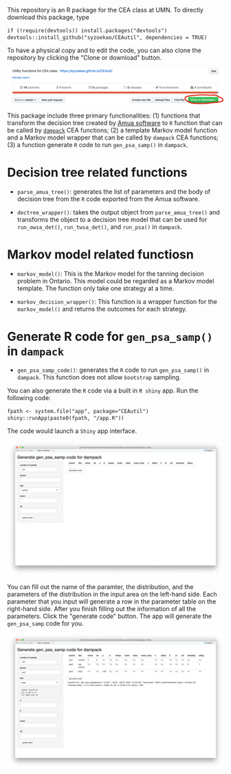 This repository is an R package for the CEA class at UMN. To directly download this package, type 

```{r}
if (!require(devtools)) install.packages("devtools")
devtools::install_github("syzoekao/CEAutil", dependencies = TRUE)
```
To have a physical copy and to edit the code, you can also clone the repository by clicking the "Clone or download" button. 

![](inst/rmd/Figure/clone.png)

This package include three primary functionalities: (1) functions that transform the decision tree created by [Amua software](https://github.com/zward/Amua) to `R` function that can be called by [`dampack`](https://github.com/DARTH-git/dampack) CEA functions; (2) a template Markov model function and a Markov model wrapper that can be called by `dampack` CEA functions; (3) a function generate `R` code to run `gen_psa_samp()` in `dampack`. 

# Decision tree related functions

* `parse_amua_tree()`: generates the list of parameters and the body of decision tree from the `R` code exported from the Amua software. 

* `dectree_wrapper()`: takes the output object from `parse_amua_tree()` and transforms the object to a decision tree model that can be used for `run_owsa_det()`, `run_twsa_det()`, and `run_psa()` in `dampack`. 

# Markov model related functiosn

* `markov_model()`: This is the Markov model for the tanning decision problem in Ontario. This model could be regarded as a Markov model template. The function only take one strategy at a time. 

* `markov_decision_wrapper()`: This function is a wrapper function for the `markov_model()` and returns the outcomes for each strategy. 

# Generate R code for `gen_psa_samp()` in `dampack`

* `gen_psa_samp_code()`: generates the `R` code to run `gen_psa_samp()` in `dampack`. This function does not allow `bootstrap` sampling. 

You can also generate the `R` code via a built in `R shiny` app. Run the following code: 

```{r}
fpath <- system.file("app", package="CEAutil")
shiny::runApp(paste0(fpath, "/app.R"))
```

The code would launch a `Shiny` app interface. 

![](inst/rmd/Figure/Shiny1.png)

You can fill out the name of the paramter, the distribution, and the parameters of the distribution in the input area on the left-hand side. Each parameter that you input will generate a row in the parameter table on the right-hand side. After you finish filling out the information of all the parameters. Click the "generate code" button. The app will generate the `gen_psa_samp` code for you. 

![](inst/rmd/Figure/Shiny2.png)


